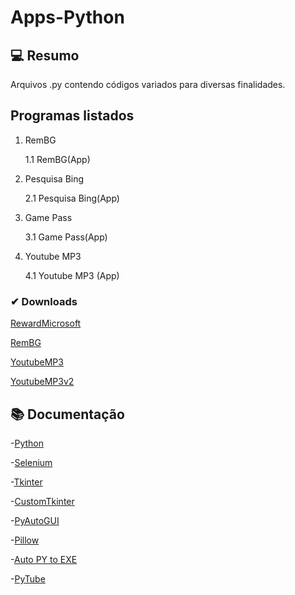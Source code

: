 # Apps-Python #

  ## 💻 Resumo
  Arquivos .py contendo códigos variados para diversas finalidades.

## Programas listados 
  1)  RemBG
 
      1.1 RemBG(App)
      
      
  3)  Pesquisa Bing

      2.1 Pesquisa Bing(App)
      
     
  5)  Game Pass
  
      3.1 Game Pass(App)

  7) Youtube MP3

     4.1 Youtube MP3 (App)

### ✔ Downloads
[RewardMicrosoft](https://www.mediafire.com/file/z4jr5kf2mb4p7mh/RewardMicrosoft.rar/file)

[RemBG](https://www.mediafire.com/file/g3hl1knnohvhi16/RemBG.rar/file)

[YoutubeMP3](https://www.mediafire.com/file/k3m2mfn9x2bzn30/YoutubeMP3.rar/file)

[YoutubeMP3v2](https://www.mediafire.com/file/9a4sxgs5o1s83ld/YoutubeMP3v2.rar/file)


## 📚 Documentação
-[Python](https://docs.python.org/3/)

-[Selenium](https://www.selenium.dev/documentation/)

-[Tkinter](https://python.readthedocs.io/en/stable/library/tkinter.html)

-[CustomTkinter](https://customtkinter.tomschimansky.com/documentation/)

-[PyAutoGUI](https://pyautogui.readthedocs.io/en/latest/)

-[Pillow](https://pillow.readthedocs.io/en/latest/index.html)

-[Auto PY to EXE](https://pypi.org/project/auto-py-to-exe/)

-[PyTube](https://pytube.io/en/latest/)

      
